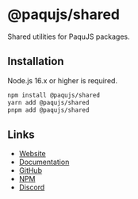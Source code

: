 # @paqujs/shared

Shared utilities for PaquJS packages.

## Installation

Node.js 16.x or higher is required.

```bash
npm install @paqujs/shared
yarn add @paqujs/shared
pnpm add @paqujs/shared
```

## Links

- [Website](https://paqujs.github.io/)
- [Documentation](https://paqujs.github.io/packages/shared)
- [GitHub](https://github.com/paqujs/paqujs/tree/main/packages/shared)
- [NPM](https://www.npmjs.com/package/@paqujs/shared)
- [Discord](https://discord.gg/fJva3Scm5G)
